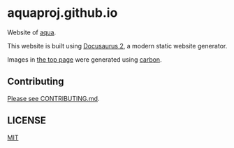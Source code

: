 # aquaproj.github.io

Website of [aqua](https://github.com/aquaproj/aqua).

This website is built using [Docusaurus 2](https://docusaurus.io/), a modern static website generator.

Images in [the top page](https://aquaproj.github.io/) were generated using [carbon](https://carbon.now.sh/).

## Contributing

[Please see CONTRIBUTING.md](CONTRIBUTING.md).

## LICENSE

[MIT](LICENSE)
